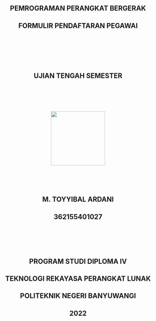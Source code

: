 <h2 align="center">PEMROGRAMAN PERANGKAT BERGERAK</h2>
<h2 align="center">FORMULIR PENDAFTARAN PEGAWAI</h2>
<br>
    <br>
        <br>
            <br>
                <br>
                    <h2 align="center">UJIAN TENGAH SEMESTER</h2>
                <br>
            <br>
        <br>
        <br>
            <p align="center"><img src="https://poliwangi.ac.id/wp-content/uploads/2020/12/logo-poliwangi.png" width ="170"></p>
        <br>
            <br>
                <br>
                    <h2 align="center">M. TOYYIBAL ARDANI</h2>
                    <h2 align="center">362155401027</h2>
                <br>
            <br>
        <br>
    <br>
        <h2 align="center">PROGRAM STUDI DIPLOMA IV</h2>
        <h2 align="center">TEKNOLOGI REKAYASA PERANGKAT LUNAK</h2>
        <h2 align="center">POLITEKNIK NEGERI BANYUWANGI</h2>
        <h2 align="center">2022</h2>
